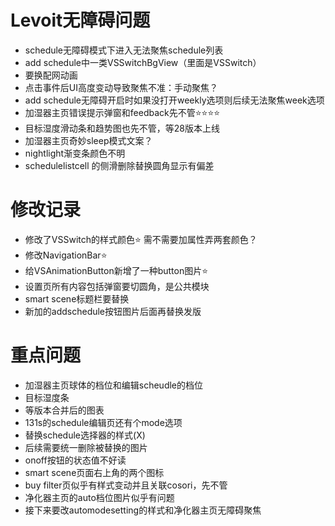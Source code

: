# Levoit无障碍问题

* schedule无障碍模式下进入无法聚焦schedule列表
* add schedule中一类VSSwitchBgView（里面是VSSwitch）
* 要换配网动画
* 点击事件后UI高度变动导致聚焦不准：手动聚焦？
* add schedule无障碍开启时如果没打开weekly选项则后续无法聚焦week选项
* 加湿器主页错误提示弹窗和feedback先不管⭐️⭐️⭐️⭐️
* 目标湿度滑动条和趋势图也先不管，等28版本上线
* 加湿器主页奇妙sleep模式文案？
* nightlight渐变条颜色不明
* schedulelistcell 的侧滑删除替换圆角显示有偏差





# 修改记录

* 修改了VSSwitch的样式颜色⭐️ 需不需要加属性弄两套颜色？
* 修改NavigationBar⭐️
* 给VSAnimationButton新增了一种button图片⭐️
* 设置页所有内容包括弹窗要切圆角，是公共模块
* smart scene标题栏要替换
* 新加的addschedule按钮图片后面再替换发版



# 重点问题

* 加湿器主页球体的档位和编辑scheudle的档位
* 目标湿度条
* 等版本合并后的图表
* 131s的schedule编辑页还有个mode选项
* 替换schedule选择器的样式(X)
* 后续需要统一删除被替换的图片
* onoff按钮的状态值不好读
* smart scene页面右上角的两个图标
* buy filter页似乎有样式变动并且关联cosori，先不管
* 净化器主页的auto档位图片似乎有问题
* 接下来要改automodesetting的样式和净化器主页无障碍聚焦













